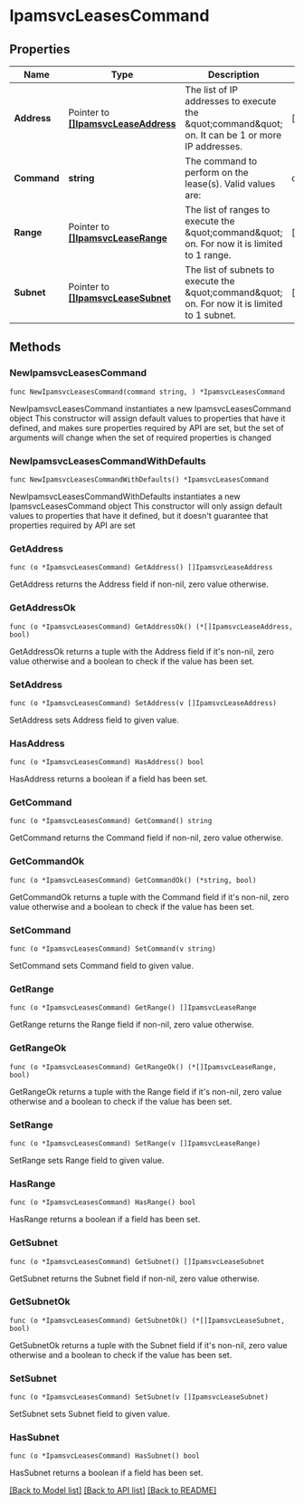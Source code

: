 # IpamsvcLeasesCommand

## Properties

Name | Type | Description | Notes
------------ | ------------- | ------------- | -------------
**Address** | Pointer to [**[]IpamsvcLeaseAddress**](IpamsvcLeaseAddress.md) | The list of IP addresses to execute the \&quot;command\&quot; on. It can be 1 or more IP addresses. | [optional] 
**Command** | **string** | The command to perform on the lease(s).  Valid values are:  | command       | description | | :------       | ----------- | | _clear_       | Removes selected lease(s) from the DHCP server(s). This will NOT affect the client that issued the lease. | | _resend-ddns_ | Resends a request to kea-dhcp-ddns to update DNS for selected lease(s). | | 
**Range** | Pointer to [**[]IpamsvcLeaseRange**](IpamsvcLeaseRange.md) | The list of ranges to execute the \&quot;command\&quot; on. For now it is limited to 1 range. | [optional] 
**Subnet** | Pointer to [**[]IpamsvcLeaseSubnet**](IpamsvcLeaseSubnet.md) | The list of subnets to execute the \&quot;command\&quot; on. For now it is limited to 1 subnet. | [optional] 

## Methods

### NewIpamsvcLeasesCommand

`func NewIpamsvcLeasesCommand(command string, ) *IpamsvcLeasesCommand`

NewIpamsvcLeasesCommand instantiates a new IpamsvcLeasesCommand object
This constructor will assign default values to properties that have it defined,
and makes sure properties required by API are set, but the set of arguments
will change when the set of required properties is changed

### NewIpamsvcLeasesCommandWithDefaults

`func NewIpamsvcLeasesCommandWithDefaults() *IpamsvcLeasesCommand`

NewIpamsvcLeasesCommandWithDefaults instantiates a new IpamsvcLeasesCommand object
This constructor will only assign default values to properties that have it defined,
but it doesn't guarantee that properties required by API are set

### GetAddress

`func (o *IpamsvcLeasesCommand) GetAddress() []IpamsvcLeaseAddress`

GetAddress returns the Address field if non-nil, zero value otherwise.

### GetAddressOk

`func (o *IpamsvcLeasesCommand) GetAddressOk() (*[]IpamsvcLeaseAddress, bool)`

GetAddressOk returns a tuple with the Address field if it's non-nil, zero value otherwise
and a boolean to check if the value has been set.

### SetAddress

`func (o *IpamsvcLeasesCommand) SetAddress(v []IpamsvcLeaseAddress)`

SetAddress sets Address field to given value.

### HasAddress

`func (o *IpamsvcLeasesCommand) HasAddress() bool`

HasAddress returns a boolean if a field has been set.

### GetCommand

`func (o *IpamsvcLeasesCommand) GetCommand() string`

GetCommand returns the Command field if non-nil, zero value otherwise.

### GetCommandOk

`func (o *IpamsvcLeasesCommand) GetCommandOk() (*string, bool)`

GetCommandOk returns a tuple with the Command field if it's non-nil, zero value otherwise
and a boolean to check if the value has been set.

### SetCommand

`func (o *IpamsvcLeasesCommand) SetCommand(v string)`

SetCommand sets Command field to given value.


### GetRange

`func (o *IpamsvcLeasesCommand) GetRange() []IpamsvcLeaseRange`

GetRange returns the Range field if non-nil, zero value otherwise.

### GetRangeOk

`func (o *IpamsvcLeasesCommand) GetRangeOk() (*[]IpamsvcLeaseRange, bool)`

GetRangeOk returns a tuple with the Range field if it's non-nil, zero value otherwise
and a boolean to check if the value has been set.

### SetRange

`func (o *IpamsvcLeasesCommand) SetRange(v []IpamsvcLeaseRange)`

SetRange sets Range field to given value.

### HasRange

`func (o *IpamsvcLeasesCommand) HasRange() bool`

HasRange returns a boolean if a field has been set.

### GetSubnet

`func (o *IpamsvcLeasesCommand) GetSubnet() []IpamsvcLeaseSubnet`

GetSubnet returns the Subnet field if non-nil, zero value otherwise.

### GetSubnetOk

`func (o *IpamsvcLeasesCommand) GetSubnetOk() (*[]IpamsvcLeaseSubnet, bool)`

GetSubnetOk returns a tuple with the Subnet field if it's non-nil, zero value otherwise
and a boolean to check if the value has been set.

### SetSubnet

`func (o *IpamsvcLeasesCommand) SetSubnet(v []IpamsvcLeaseSubnet)`

SetSubnet sets Subnet field to given value.

### HasSubnet

`func (o *IpamsvcLeasesCommand) HasSubnet() bool`

HasSubnet returns a boolean if a field has been set.


[[Back to Model list]](../README.md#documentation-for-models) [[Back to API list]](../README.md#documentation-for-api-endpoints) [[Back to README]](../README.md)



